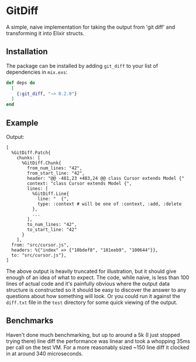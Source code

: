 # GitDiff

A simple, naive implementation for taking the output from 'git diff' and transforming it into Elixir structs.

## Installation

The package can be installed by adding `git_diff` to your list of dependencies in `mix.exs`:

```elixir
def deps do
  [
    {:git_diff, "~> 0.2.0"}
  ]
end
```

## Example

Output:
```
[
  %GitDiff.Patch{
    chunks: [
      %GitDiff.Chunk{
        from_num_lines: "42",
        from_start_line: "42",
        header: "@@ -481,23 +483,24 @@ class Cursor extends Model {"
        context: "class Cursor extends Model {",
        lines: [
          %GitDiff.Line{
            line: "  {",
            type: :context # will be one of :context, :add, :delete
          },
          ...
        ],
        to_num_lines: "42",
        to_start_line: "42"
      }
    ],
  from: "src/cursor.js",
  headers: %{"index" => {"10bdef8", "181eeb9", "100644"}},
  to: "src/cursor.js"},
]
```

The above output is heavily truncated for illustration, but it should give enough of an idea of what to expect. The
code, while naive, is less than 100 lines of actual code and it's painfully obvious where the output data structure is
constructed so it should be easy to discover the answer to any questions about how something will look. Or you could run
it against the `diff.txt` file in the `test` directory for some quick viewing of the output.

## Benchmarks

Haven't done much benchmarking, but up to around a 5k (I just stopped trying there) line diff the performance was
linear and took a whopping 35ms per call on the test VM. For a more reasonably sized ~150 line diff it clocked in at
around 340 microseconds.